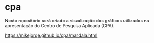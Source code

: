 # cpa
Neste repositório será criado a visualização dos gráficos utilizados na apresentação do Centro de Pesquisa Aplicada (CPA).

https://mikejorge.github.io/cpa/mandala.html